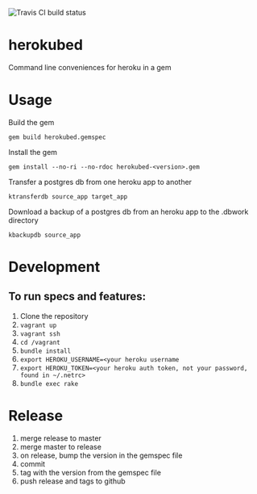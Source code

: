 ![Travis CI build status](https://api.travis-ci.org/tcox5698/herokubed.svg)



# herokubed

Command line conveniences for heroku in a gem


# Usage

Build the gem

    gem build herokubed.gemspec
    
Install the gem
    
    gem install --no-ri --no-rdoc herokubed-<version>.gem
    
Transfer a postgres db from one heroku app to another

    ktransferdb source_app target_app
    
Download a backup of a postgres db from an heroku app to the .dbwork directory
 
    kbackupdb source_app
    
# Development
    
## To run specs and features:    
    
1. Clone the repository
1. `vagrant up`
1. `vagrant ssh`
1. `cd /vagrant`
1. `bundle install`
1. `export HEROKU_USERNAME=<your heroku username`
1. `export HEROKU_TOKEN=<your heroku auth token, not your password, found in ~/.netrc>`
1. `bundle exec rake`

# Release

1. merge release to master
1. merge master to release
1. on release, bump the version in the gemspec file
1. commit 
1. tag with the version from the gemspec file
1. push release and tags to github